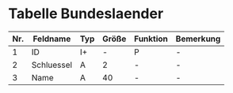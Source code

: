 # Tabelle Bundeslaender

Nr.|Feldname|Typ|Größe|Funktion|Bemerkung
---|---|---|---|---|---
1|ID|I+|-|P|-
2|Schluessel|A|2|-|-
3|Name|A|40|-|-
